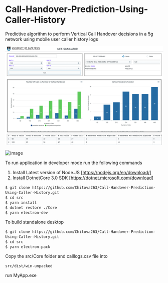 # Call-Handover-Prediction-Using-Caller-History
Predictive algorithm to perform Vertical Call Handover decisions in a 5g network using mobile user caller history logs


![image](screen.png)


![image](tutorial.gif)

To run application in developer mode run the following commands

1. Install Latest version of Node.JS [https://nodejs.org/en/download/]
2. Install DotnetCore 3.0 SDK [https://dotnet.microsoft.com/download]

```
$ git clone https://github.com/Chitova263/Call-Handover-Prediction-Using-Caller-History.git
$ cd src
$ yarn install
$ dotnet restore ./Core
$ yarn electron-dev
```
 To build standalone desktop
 
 ```
 $ git clone https://github.com/Chitova263/Call-Handover-Prediction-Using-Caller-History.git
 $ cd src
 $ yarn electron-pack
 ```
 
 Copy the src/Core folder and calllogs.csv file into 
 ```
 src/dist/win-unpacked
 ```
 
 run MyApp.exe
